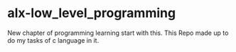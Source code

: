# alx-low_level_programming
New chapter of programming learning start with this. 
This Repo made up to do my tasks of c language in it.
